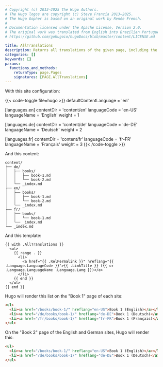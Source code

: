 ```yaml
---
# Copyright (c) 2013–2025 The Hugo Authors.
# The Hugo logos are copyright (c) Steve Francia 2013–2025.
# The Hugo Gopher is based on an original work by Renée French.
#
# Documentation licensed under the Apache License, Version 2.0.
# The original work was translated from English into Brazilian Portuguese.
# https://github.com/gohugoio/hugoDocs/blob/master/content/LICENSE.md

title: AllTranslations
description: Returns all translations of the given page, including the current language.
categories: []
keywords: []
params:
  functions_and_methods:
    returnType: page.Pages
    signatures: [PAGE.AllTranslations]
---
```


With this site configuration:

{{< code-toggle file=hugo >}}
defaultContentLanguage = 'en'

[languages.en]
contentDir = 'content/en'
languageCode = 'en-US'
languageName = 'English'
weight = 1

[languages.de]
contentDir = 'content/de'
languageCode = 'de-DE'
languageName = 'Deutsch'
weight = 2

[languages.fr]
contentDir = 'content/fr'
languageCode = 'fr-FR'
languageName = 'Français'
weight = 3
{{< /code-toggle >}}

And this content:

```text
content/
├── de/
│   ├── books/
│   │   ├── book-1.md
│   │   └── book-2.md
│   └── _index.md
├── en/
│   ├── books/
│   │   ├── book-1.md
│   │   └── book-2.md
│   └── _index.md
├── fr/
│   ├── books/
│   │   └── book-1.md
│   └── _index.md
└── _index.md
```

And this template:

```go-html-template
{{ with .AllTranslations }}
  <ul>
    {{ range . }}
      <li>
        <a href="{{ .RelPermalink }}" hreflang="{{ .Language.LanguageCode }}">{{ .LinkTitle }} ({{ or .Language.LanguageName .Language.Lang }})</a>
      </li>
    {{ end }}
  </ul>
{{ end }}
```

Hugo will render this list on the "Book 1" page of each site:

```html
<ul>
  <li><a href="/books/book-1/" hreflang="en-US">Book 1 (English)</a></li>
  <li><a href="/de/books/book-1/" hreflang="de-DE">Book 1 (Deutsch)</a></li>
  <li><a href="/fr/books/book-1/" hreflang="fr-FR">Book 1 (Français)</a></li>
</ul>
```

On the "Book 2" page of the English and German sites, Hugo will render this:

```html
<ul>
  <li><a href="/books/book-1/" hreflang="en-US">Book 1 (English)</a></li>
  <li><a href="/de/books/book-1/" hreflang="de-DE">Book 1 (Deutsch)</a></li>
</ul>
```
